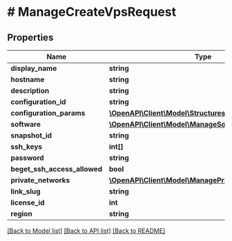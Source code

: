 # # ManageCreateVpsRequest

## Properties

Name | Type | Description | Notes
------------ | ------------- | ------------- | -------------
**display_name** | **string** |  | [optional]
**hostname** | **string** |  | [optional]
**description** | **string** |  | [optional]
**configuration_id** | **string** |  | [optional]
**configuration_params** | [**\OpenAPI\Client\Model\StructuresConfigurationParams**](StructuresConfigurationParams.md) |  | [optional]
**software** | [**\OpenAPI\Client\Model\ManageSoftwareInstallInfo**](ManageSoftwareInstallInfo.md) |  | [optional]
**snapshot_id** | **string** |  | [optional]
**ssh_keys** | **int[]** |  | [optional]
**password** | **string** |  | [optional]
**beget_ssh_access_allowed** | **bool** |  | [optional]
**private_networks** | [**\OpenAPI\Client\Model\ManagePrivateNetworkInfo[]**](ManagePrivateNetworkInfo.md) |  | [optional]
**link_slug** | **string** |  | [optional]
**license_id** | **int** |  | [optional]
**region** | **string** |  | [optional]

[[Back to Model list]](../../README.md#models) [[Back to API list]](../../README.md#endpoints) [[Back to README]](../../README.md)
